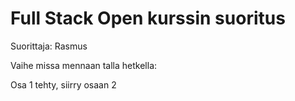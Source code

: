 # Full Stack Open kurssin suoritus
Suorittaja: Rasmus

Vaihe missa mennaan talla hetkella:

Osa 1 tehty, siirry osaan 2
